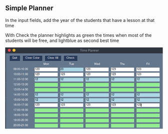 ## Simple Planner

In the input fields, add the year of the students that have a lesson at that time

With Check the planner highlights as green the times when most of the students will be free, and lightblue as second best time

![Example 1](example_1.png)
